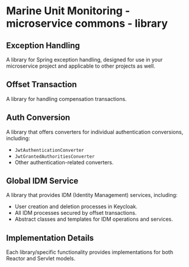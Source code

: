 # Marine Unit Monitoring - microservice commons - library

## Exception Handling

A library for Spring exception handling, designed for use in your microservice project and applicable to other projects
as well.

## Offset Transaction

A library for handling compensation transactions.

## Auth Conversion

A library that offers converters for individual authentication conversions, including:

- `JwtAuthenticationConverter`
- `JwtGrantedAuthoritiesConverter`
- Other authentication-related converters.

## Global IDM Service

A library that provides IDM (Identity Management) services, including:

- User creation and deletion processes in Keycloak.
- All IDM processes secured by offset transactions.
- Abstract classes and templates for IDM operations and services.

## Implementation Details

Each library/specific functionality provides implementations for both Reactor and Servlet models.
